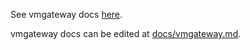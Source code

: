 See vmgateway docs [here](https://docs.victoriametrics.com/vmgateway/).

vmgateway docs can be edited at [docs/vmgateway.md](https://github.com/VictoriaMetrics/VictoriaMetrics/blob/master/docs/vmgateway.md).
